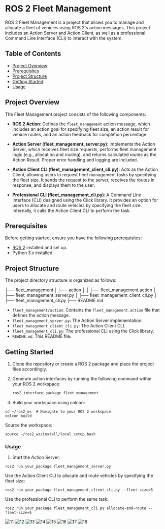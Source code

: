 # ROS 2 Fleet Management

ROS 2 Fleet Management is a project that allows you to manage and allocate a fleet of vehicles using ROS 2's action messages. This project includes an Action Server and Action Client, as well as a professional Command Line Interface (CLI) to interact with the system.

## Table of Contents

- [Project Overview](#project-overview)
- [Prerequisites](#prerequisites)
- [Project Structure](#project-structure)
- [Getting Started](#getting-started)
- [Usage](#usage)

## Project Overview

The Fleet Management project consists of the following components:

- **ROS 2 Action**: Defines the `fleet_management` action message, which includes an action goal for specifying fleet size, an action result for vehicle routes, and an action feedback for completion percentage.

- **Action Server (fleet_management_server.py)**: Implements the Action Server, which receives fleet size requests, performs fleet management logic (e.g., allocation and routing), and returns calculated routes as the Action Result. Proper error handling and logging are included.

- **Action Client CLI (fleet_management_client_cli.py)**: Acts as the Action Client, allowing users to request fleet management tasks by specifying the fleet size. It sends the request to the server, receives the routes in response, and displays them to the user.

- **Professional CLI (fleet_management_cli.py)**: A Command Line Interface (CLI) designed using the Click library. It provides an option for users to allocate and route vehicles by specifying the fleet size. Internally, it calls the Action Client CLI to perform the task.

## Prerequisites

Before getting started, ensure you have the following prerequisites:

- [ROS 2](https://docs.ros.org/en/humble/Installation.html) installed and set up.
- Python 3.x installed.

## Project Structure

The project directory structure is organized as follows:

├── fleet_management
│ ├── action
│ │ ├── fleet_management.action
│ ├── fleet_management_server.py
│ ├── fleet_management_client_cli.py
│ ├── fleet_management_cli.py
├── README.md


- `fleet_management/action`: Contains the `fleet_management.action` file that defines the action message.
- `fleet_management_server.py`: The Action Server implementation.
- `fleet_management_client_cli.py`: The Action Client CLI.
- `fleet_management_cli.py`: The professional CLI using the Click library.
- `README.md`: This README file.

## Getting Started

1. Clone the repository or create a ROS 2 package and place the project files accordingly.

2. Generate action interfaces by running the following command within your ROS 2 workspace:

   ```bash
   ros2 interface package fleet_management
   ```

3. Build your workspace using colcon:
```
cd ~/ros2_ws  # Navigate to your ROS 2 workspace
colcon build
```

Source the workspace:
```
source ~/ros2_ws/install/local_setup.bash
```

### Usage
1. Start the Action Server:
```
ros2 run your_package fleet_management_server.py
```

Use the Action Client CLI to allocate and route vehicles by specifying the fleet size:

```
ros2 run your_package fleet_management_client_cli.py --fleet-size=5
```
Use the professional CLI to perform the same task:

```
ros2 run your_package fleet_management_cli.py allocate-and-route --fleet-size=5
```
![11](media/11.png)
![12](media/12.png)
![13](media/13.png)
![14](media/14.png)
![15](media/15.png)
![16](media/16.png)
![17](media/17.png)
![18](media/18.png)
